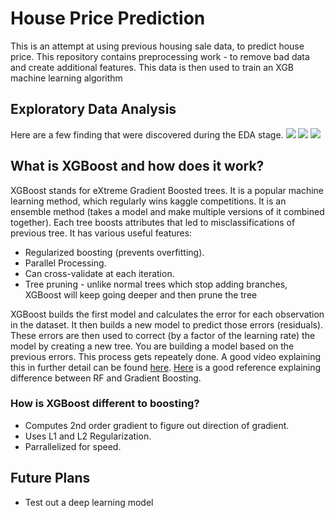 <h1> House Price Prediction </h1>
<p> This is an attempt at using previous housing sale data, to predict house price.
This repository contains preprocessing work - to remove bad data and create additional features.
This data is then used to train an XGB machine learning algorithm </p>
<h2> Exploratory Data Analysis </h2>
Here are a few finding that were discovered during the EDA stage.
<img src='sale-price-distribution.png'>
<img src='feature-importance-small.png'>
<img src='feature-importance.png'>


<h2> What is XGBoost and how does it work? </h2>
<p> XGBoost stands for eXtreme Gradient Boosted trees. It 
is a popular machine learning method, which regularly wins kaggle competitions.
It is an ensemble method (takes a model and make multiple versions of it combined together).
Each tree boosts attributes that led to misclassifications of previous tree. It has various useful features:
 <ul>
  <li>Regularized boosting (prevents overfitting).</li>
  <li>Parallel Processing.</li>
  <li>Can cross-validate at each iteration.</li>
  <li>Tree pruning - unlike normal trees which stop adding branches, XGBoost will keep going deeper and then prune the tree</li>
</ul> 
XGBoost builds the first model and calculates the error for each observation in the dataset. It then builds a new model
to predict those errors (residuals). These errors are then used to correct (by a factor of the learning rate) the model by creating a new tree. 
You are building a model based on the previous errors. This process gets repeately done.
A good video explaining this in further detail can be found <a href="https://www.youtube.com/watch?v=PxgVFp5a0E4">here</a>.
<a href="https://stats.stackexchange.com/questions/173390/gradient-boosting-tree-vs-random-forest">Here</a> is a good reference explaining difference between RF and Gradient Boosting.
<h3> How is XGBoost different to boosting?</h3>
 <ul>
  <li>Computes 2nd order gradient to figure out direction of gradient.</li>
  <li>Uses L1 and L2 Regularization.</li>
  <li>Parrallelized for speed.</li>
</ul> 


<h2> Future Plans </h2>
 <ul>
  <li>Test out a deep learning model</li>
</ul> 
